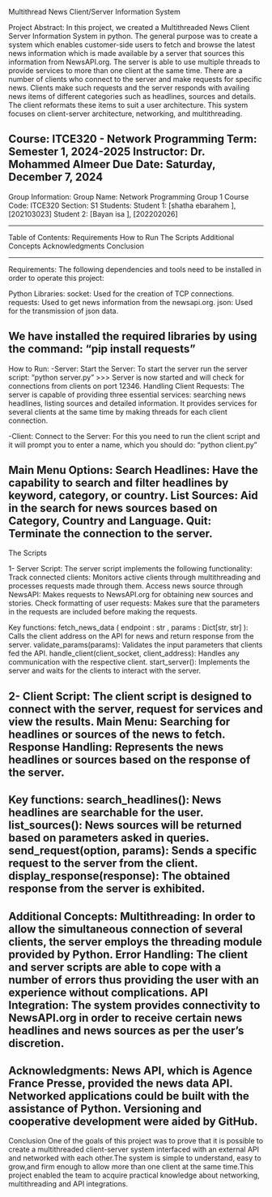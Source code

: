 Multithread News Client/Server Information System

Project Abstract:
In this project, we created a Multithreaded News Client Server Information System in python. 
The general purpose was to create a system which enables customer-side users to fetch and browse the latest news information which is made available by a server that sources this information from NewsAPI.org.
The server is able to use multiple threads to provide services to more than one client at the same time. There are a number of clients who connect to the server and make requests for specific news.
Clients make such requests and the server responds with availing news items of different categories such as headlines, sources and details. The client reformats these items to suit a user architecture.
This system focuses on client-server architecture, networking, and multithreading.

Course: ITCE320 - Network Programming
Term: Semester 1, 2024-2025
Instructor: Dr. Mohammed Almeer
Due Date: Saturday, December 7, 2024
------

Group Information:
Group Name: Network Programming Group 1
Course Code: ITCE320
Section: S1
Students:
Student 1: [shatha ebarahem ], [202103023]
Student 2: [Bayan isa ], [202202026]

--------

Table of Contents:
Requirements
How to Run
The Scripts
Additional Concepts
Acknowledgments
Conclusion

----------

Requirements:
The following dependencies and tools need to be installed in order to operate this project:

Python Libraries:
socket: Used for the creation of TCP connections.
requests: Used to get news information from the newsapi.org.
json: Used for the transmission of json data.

We have installed the required libraries by using the command:
“pip install requests”
--------------------
How to Run:
-Server:
Start the Server:
To start the server run the server script: “python server.py” >>> Server is now started and will check for connections from clients on port 12346.
Handling Client Requests:
The server is capable of providing three essential services: searching news headlines, listing sources and detailed information.
It provides services for several clients at the same time by making threads for each client connection.

-Client:
Connect to the Server: For this you need to run the client script and it will prompt you to enter a name, which you should do: “python client.py”

Main Menu Options:
Search Headlines: Have the capability to search and filter headlines by keyword, category, or country.
List Sources: Aid in the search for news sources based on Category, Country and Language.
Quit: Terminate the connection to the server.
-----------------------------------------------
The Scripts

1- Server Script:
The server script implements the following functionality:
Track connected clients: Monitors active clients through multithreading and processes requests made through them.
Access news source through NewsAPI: Makes requests to NewsAPI.org for obtaining new sources and stories.
Check formatting of user requests: Makes sure that the parameters in the requests are included before making the requests.

Key functions:
fetch_news_data ( endpoint : str , params : Dict[str, str] ): Calls the client address on the API for news and return response from the server.
validate_params(params): Validates the input parameters that clients fed the API.
handle_client(client_socket, client_address): Handles any communication with the respective client.
start_server(): Implements the server and waits for the clients to interact with the server.

2- Client Script:
The client script is designed to connect with the server, request for services and view the results.
Main Menu: Searching for headlines or sources of the news to fetch.
Response Handling: Represents the news headlines or sources based on the response of the server.
----------------------
Key functions:
search_headlines(): News headlines are searchable for the user.
list_sources(): News sources will be returned based on parameters asked in queries.
send_request(option, params): Sends a specific request to the server from the client.
display_response(response): The obtained response from the server is exhibited.
----------------------
Additional Concepts:
Multithreading: In order to allow the simultaneous connection of several clients, the server employs the threading module provided by Python.
Error Handling: The client and server scripts are able to cope with a number of errors thus providing the user with an experience without complications.
API Integration: The system provides connectivity to NewsAPI.org in order to receive certain news headlines and news sources as per the user’s discretion.
-------------------
Acknowledgments:
News API, which is Agence France Presse, provided the news data API.
Networked applications could be built with the assistance of Python.
Versioning and cooperative development were aided by GitHub.
------------------------
Conclusion
One of the goals of this project was to prove that it is possible to create a multithreaded client-server system interfaced with an
external API and networked with each other.The system is simple to understand, easy to grow,and firm enough to allow more than one
client at the same time.This project enabled the team to acquire practical knowledge about networking, multithreading and API integrations.
